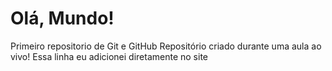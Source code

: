# Olá, Mundo!
 Primeiro repositorio de Git e GitHub
 Repositório criado durante uma aula ao vivo!
Essa  linha eu adicionei diretamente no site
